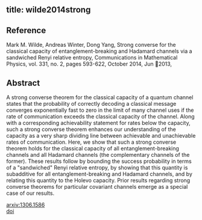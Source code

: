title: wilde2014strong
---


## Reference

Mark M. Wilde, Andreas Winter, Dong Yang, Strong converse for the classical capacity of entanglement-breaking and Hadamard channels via a sandwiched Renyi relative entropy, Communications in Mathematical Physics, vol. 331, no. 2, pages 593-622, October 2014, Jun 2013,

## Abstract 
A strong converse theorem for the classical capacity of a quantum channel states that the probability of correctly decoding a classical message converges exponentially fast to zero in the limit of many channel uses if the rate of communication exceeds the classical capacity of the channel. Along with a corresponding achievability statement for rates below the capacity, such a strong converse theorem enhances our understanding of the capacity as a very sharp dividing line between achievable and unachievable rates of communication. Here, we show that such a strong converse theorem holds for the classical capacity of all entanglement-breaking channels and all Hadamard channels (the complementary channels of the former). These results follow by bounding the success probability in terms of a "sandwiched" Renyi relative entropy, by showing that this quantity is subadditive for all entanglement-breaking and Hadamard channels, and by relating this quantity to the Holevo capacity. Prior results regarding strong converse theorems for particular covariant channels emerge as a special case of our results.
    

[arxiv:1306.1586](https://arxiv.org/abs/1306.1586)    
[doi](https://doi.org/10.1007/s00220-014-2122-x)     

